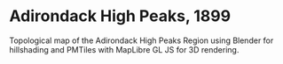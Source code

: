# Adirondack High Peaks, 1899
Topological map of the Adirondack High Peaks Region using Blender for hillshading and PMTiles with MapLibre GL JS for 3D rendering.
